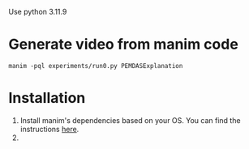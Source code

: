 Use python 3.11.9

# Generate video from manim code
```manim -pql experiments/run0.py PEMDASExplanation```

# Installation
1. Install manim's dependencies based on your OS. You can find the instructions [here](https://docs.manim.community/en/stable/installation/macos.html).
2. 